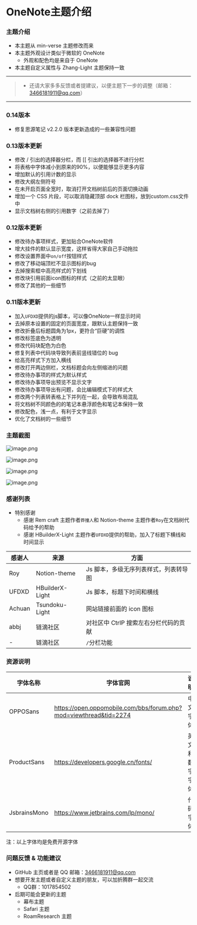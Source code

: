 # OneNote主题介绍

### 主题介绍

* 本主题从 min-verse 主题修改而来
* 本主题外观设计类似于微软的 OneNote
  * 外观和配色均是来自于 OneNote
* 本主题自定义属性与 Zhang-Light 主题保持一致

----------

> - 还请大家多多反馈或者提建议，以便主题下一步的调整（邮箱：3466181911@qq.com）
------

### 0.14版本

- 修复思源笔记 v2.2.0 版本更新造成的一些兼容性问题

### 0.13版本更新

- 修改 / 引出的选择器分栏，而 [[ 引出的选择器不进行分栏
- 将表格中字体减小到原来的90%，以便能够显示更多内容
- 增加默认的引用计数的显示
- 修改大纲左侧符号
- 在未开启页面全宽时，取消打开文档树前后的页面切换动画
- 增加一个 CSS 片段，可以取消隐藏顶部 dock 栏图标，放到custom.css文件中
- 显示文档树右侧的引用数字（之前去掉了）

### 0.12版本更新
- 修改待办事项样式，更加贴合OneNote软件
- 增大挂件的默认显示宽度，这样省得大家自己手动拖拉
- 修改设置界面中`on/off`按钮样式
- 修改了移动端顶栏不显示图标的bug
- 去掉搜索框中高亮样式的下划线
- 修改块引用前面icon图标的样式（之前的太显眼）
- 修改了其他的一些细节

### 0.11版本更新
* 加入`UFDXD`提供的js脚本，可以像OneNote一样显示时间
* 去掉原本设置的固定的页面宽度，跟默认主题保持一致
* 修改折叠后标题圆角为1px，更符合“巨硬”的调性
* 修改标签底色为透明
* 修改代码块配色为白色
* 修复列表中代码块导致列表前竖线错位的 bug
* 给高亮样式下方加入横线
* 修改打开两边侧栏，文档标题会向左侧缩进的问题
* 修改待办事项的样式为默认样式
* 修改待办事项导出预览不显示文字
* 修改待办事项导出有问题，会比编辑模式下的样式大
* 修改两个列表转表格上下并列在一起，会导致布局混乱
* 将文档树不同颜色的的笔记本悬浮颜色和笔记本保持一致
* 修改配色，浅一点，有利于文字显示
* 优化了文档树的一些细节

### 主题截图

![image.png](https://tva1.sinaimg.cn/large/006Cw1j8ly1h424i8857zj31hc0smakw.jpg)

![image.png](https://tva1.sinaimg.cn/large/006Cw1j8ly1h424jr2855j31hc0smqb7.jpg)

![image.png](https://tva1.sinaimg.cn/large/006Cw1j8ly1h424kycv0wj31hc0smk2q.jpg)

![image.png](https://tva1.sinaimg.cn/large/006Cw1j8ly1h424mkho1qj31hc0smb29.jpg)


### 感谢列表

* 特别感谢
  * 感谢 Rem craft 主题作者`莽撞人`和 Notion-theme 主题作者`Roy`在文档树代码给予的帮助
  * 感谢 HBuilderX-Light 主题作者`UFDXD`提供的帮助，加入了标题下横线和时间显示

|感谢人|来源|方面|
| --------| ----------------| ---------------------------------------|
|Roy|Notion-theme|Js 脚本，多级无序列表样式，列表转导图|
|UFDXD|HBuilderX-Light|Js 脚本，标题下时间和横线|
|Achuan|Tsundoku-Light|网站链接前面的 icon 图标|
|abbj|链滴社区|对社区中 CtrlP 搜索左右分栏代码的贡献|
|-|链滴社区|`/`分栏功能|

### 资源说明

|字体名称|字体官网|说明|
| --------------| -------------------------------------------------------------------| ----------------|
|OPPOSans|https://open.oppomobile.com/bbs/forum.php?mod=viewthread&tid=2274|中文字体|
|ProductSans|https://developers.google.cn/fonts/|英文和数字字体|
|JsbrainsMono|https://www.jetbrains.com/lp/mono/|代码字体|

注：以上字体均是免费开源字体

### 问题反馈 & 功能建议

* GitHub 主页或者是 QQ 邮箱：3466181911@qq.com
* 想要开发主题或者自定义主题的朋友，可以加折腾群一起交流
  * QQ群：1017854502
* 后期可能会更新的主题
  * 幕布主题
  * Safari 主题
  * RoamResearch 主题
